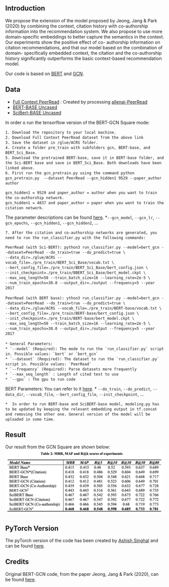 ## Introduction

We propose the extension of the model proposed by Jeong, Jang & Park (2020) by combining the context, citation history with co-authorship information into the recommendation system. We also propose to use more domain-specific embeddings to better capture the semantics in the context. Our experiments show the positive effect of co- authorship information on citation recommendations, and that our model based on the combination of domain- specifically embedded context, the citation and the co-authorship history significantly outperforms the basic context-based recommendation model.

Our code is based on [BERT](https://github.com/google-research/bert) and [GCN](https://github.com/tkipf/gae/).

## Data
- [Full Context PeerRead](https://bert-gcn-for-paper-citation.s3.ap-northeast-2.amazonaws.com/PeerRead/full_context_PeerRead.csv) : Created by processing [allenai-PeerRead](https://github.com/allenai/PeerRead)
- [BERT-BASE Uncased](https://storage.googleapis.com/bert_models/2020_02_20/uncased_L-12_H-768_A-12.zip)
- [SciBert-BASE Uncased](https://s3-us-west-2.amazonaws.com/ai2-s2-research/scibert/tensorflow_models/scibert_scivocab_uncased.tar.gz)

In order o run the tensorflow version of the BERT-GCN Square mode:

```
1. Download the repository to your local machine.
2. Download Full Context PeerRead dataset from the above link
3. Save the dataset in /glue/ACRS folder.
4. Create a folder pre_train with subfolders gcn, BERT-base, and BERT_Sci_Base.
5. Download the pretrained BERT-base, save it in BERT-base folder, and the Sci-BERT base and save in BERT_Sci_Base. Both downloads have been linked above.
6. First run the gcn_pretrain.py using the command python gcn_pretrain.py  --dataset PeerRead --gcn_hidden1 9529 --paper_author author
  ```
    gcn_hidden1 = 9529 and paper_author = author when you want to train the co-authorship network.
    gcn_hidden1 = 4837 and paper_author = paper when you want to train the citation network. 
   
  The parameter descriptions can be found [here](https://github.com/tkipf/gae). 
  *`--gcn_model`, `--gcn_lr`, `--gcn_epochs`, `--gcn_hidden1`, `--gcn_hidden2`, ... 
   
   ```
7. After the citation and co-authorship networks are generated, you need to run the run_classifier.py with the following commands:
  ```
    PeerRead (with Sci-BERT): python3 run_classifier.py --model=bert_gcn --dataset=PeerRead --do_train=true --do_predict=true \
    --data_dir=./glue/ACRS --vocab_file=./pre_train/BERT_Sci_Base/vocab.txt \
    --bert_config_file=./pre_train/BERT_Sci_Base/bert_config.json \
    --init_checkpoint=./pre_train/BBERT_Sci_Base/bert_model.ckpt \
    --max_seq_length=50 --train_batch_size=16 --learning_rate=2e-5 \
    --num_train_epochs=30.0 --output_dir=./output --frequency=5 --year 2017
    
    PeerRead (with BERT base): ython3 run_classifier.py --model=bert_gcn --dataset=PeerRead --do_train=true --do_predict=true \
    --data_dir=./glue/ACRS --vocab_file=./pre_train/BERT-base/vocab.txt \
    --bert_config_file=./pre_train/BERT-base/bert_config.json \
    --init_checkpoint=./pre_train/BERT-base/bert_model.ckpt \
    --max_seq_length=50 --train_batch_size=16 --learning_rate=2e-5 \
    --num_train_epochs=30.0 --output_dir=./output --frequency=5 --year 2017
    
    * General Parameters:
    * `--model` (Required): The mode to run the `run_classifier.py` script in. Possible values: `bert` or `bert_gcn`
    * `--dataset` (Required): The dataset to run the `run_classifier.py` script in. Possible values: `PeerRead`
    * `--frequency` (Required): Parse datasets more frequently
    * `--max_seq_length` : Length of cited text to use 
    * `--gpu` : The gpu to run code
  
  BERT Parameters: You can refer to it [here](https://github.com/google-research/bert).
    * `--do_train`, `--do_predict`, `--data_dir`, `--vocab_file`, `--bert_config_file`, `--init_checkpoint`, ...
  ```
  *  In order to run BERT-base and SciBERT-base model, modeling.py has to be updated by keeping the relevant embedding output in tf.concat and removing the other one. General version of the model will be uploaded in some time.
```
## Result
Our result from the GCN Square are shown below:
![Alt text](./images/result.png?raw=true "Result")

## PyTorch Version
The pyTorch version of the code has been created by [Ashish Singhal](https://github.com/theGuyWithBlackTie) and can be found [here](https://github.com/theGuyWithBlackTie/pytorch-BERT-GCN).

## Credits
Original BERT-GCN code, from the paper Jeong, Jang & Park (2020), can be found [here](https://github.com/TeamLab/bert-gcn-for-paper-citation/).
